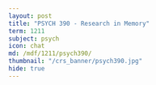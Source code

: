 ```yaml
---
layout: post
title: "PSYCH 390 - Research in Memory"
term: 1211
subject: psych
icon: chat
md: /mdf/1211/psych390/
thumbnail: "/crs_banner/psych390.jpg"
hide: true
---
```

